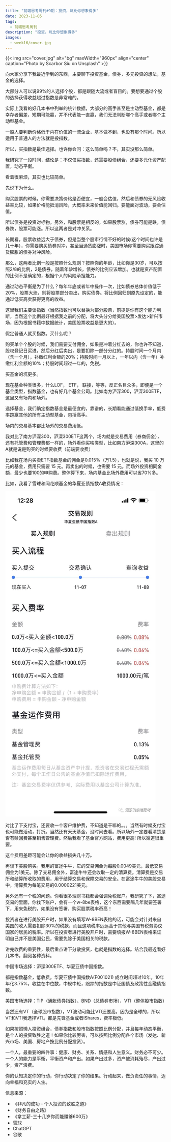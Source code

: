 ```yaml
---
title: "前端思考周刊#9期：投资，坑比你想象得多"
date: 2023-11-05
tags:
  - 前端思考周刊
description: "投资，坑比你想象得多"
images:
  - weekl6/cover.jpg
---
```


{{< img src="cover.jpg" alt="bg" maxWidth="960px" align="center" caption="Photo by Scarbor Siu on Unsplash" >}}

向大家分享下我最近学到的东西，主要聊下投资基金，债券，多元投资的想法，基金的选择。

大部分人可以说99%的人选择个股，都是跟随大流或者盲目的。要想要通过个股的选择获得收益超过指数是非常难的。

实际上我看的好几本书中列举的统计数据，大部分的高手甚至是主动型基金，都是幸存者偏差，短期可能赢，并不代表能一直赢，我们无法判断哪个高手或者哪个主动型基金。

一般人要判断价格低于内在价值的一流企业，基本做不到，也没有那个时间。所以适用于普通人的方法就是投指数。

所以，买指数是最佳选择。也许你会问：这么简单吗？不，其实没那么简单。

我研究了一段时间，结论是：不仅仅买指数，还需要股债组合，还要多元化资产配置，动态平衡。

看着很麻烦，其实也比较简单。

先说下为什么。

购买股票的时候，你需要决策价格是否便宜，一般会估值，然后和债券的无风险收益率比较，如果价格能抵消风险，大概率未来价值能回归。要能面对波动，要会估值。

所以债券是投资对标物。另外，和股票是相反的，如果股票涨，债券可能是跌，债券跌，股票可能涨。所以这两者是对冲关系。

长期看，股票收益远大于债券，但是当整个股市行情不好的时候(这个时间也许是几十年），你需要购买债券对冲，甚至当通货膨涨时，美国市场你需要购买跟踪通货膨胀的债券对冲风险。

那么，这两者比例一般是按照什么规则？按照你的年龄，比如你是30岁，可以按照2/8的比例，2是债券，随着年龄增长，债券的比例应该增加。也就是资产配置的比例不是确定的，根据个人的风险承担能力。

通过动态平衡是为了什么？每年年底或者年中操作一次，比如债券总体价值低于20%，股票大涨，则将股票部分卖出，购买债券。将比例回归到原先设定的，能通过低买高卖获得更高的收益。

这里我们主要谈指数（当然指数也可以替换为部分股票，前提是你有这个能力判断，当然这个比例最好根据我之前的分配，将大头分分给美国股票>发达>新兴市场，因为根据书籍中数据统计，美国股票收益是更大的）。

假定普通人就买指数。买什么呢？

购买单个个股的时候，我们需要支付佣金，如果是冲着分红去的，你也许不知道，股权登记日买进，然后分红后卖出，是要扣除一部分分红的。持股时间一个月内（含一个月），补缴红利金额的20%；持股时间一月以上，一年以内（含一年）补缴红利金额的10%；持股时间超过一年的，免税。

买基金的坑更多。

现在基金种类很多，什么LOF， ETF， 联接，等等，反正名目众多，即便是一个基金类型，指数基金，也有好几个基金公司。比如南方沪深300，沪深300ETF，这里又有场内和场外。

选择基金，我们确定指数基金是最便宜的，靠谱的，长期看能通过低换手率，低费率跑赢其他的所有主动型基金，包括高手。

场内的交易基本都比场外的交易费用低。

我对比了南方沪深300，沪深300ETF这两个，场内就是交易费用（券商佣金），还有托管费和管理费都一样的，场外看你买啥类型，比如南方沪深300A，这里的A就是说是购买的时候要收费（前端要收费）

比如我在场内买卖ETF指数基金的佣金是0.015%（万1.5），也就是说，我买 10 万元的基金，费用只需要 15 元。再卖出的时候，也需要 15 元。而场外投资相同金额，最少也要100的申购费。整体算下来，场内基金比场外费用可以省70%多。

比如，我看了雪球和同花顺基金的华夏亚债指数A收费情况：

![](ddd.png)

对比了下支付宝，还要收一个客户维护费，不知道是干嘛的。。。当然有时候支付宝也可能做活动，打折。当然还有天天基金，没时间去看。所以场外一定要看清楚是否有赎回费甚至销售管理费。然后我看了基金官方网站，费用更高! 所以渠道很重要。

这个费用差距可能会让你的收益损失几十万。

再谈下美股购买。我用的富途牛牛，它的交易佣金为每股0.0049美元，最低交易佣金为1美元。除了交易佣金外，富途牛牛还会收取一定的清算费。清算费是交易所和结算所收取的费用，用于结算交易和保障交易的安全。在富途牛牛的美股交易中，清算费为每笔交易的0.0000221美元。

另外还有一个税的问题。你看很多理财书籍都会强调免税账户。我研究了下，富途交易的里面，你找下账户，会有一个w-8be表格，这个东西需要隔几年就要签署下，用来免税的，如果没有签署，购买股票税率奇高！

投资者在进行美股开户时，如果没有填写W-8BEN表格的话，可能会对针对来自美国的收入需要扣除30%的税款，而且这项税率远远高于其他与美国有税务协议国家的居民的税率。所以在投资者进行美股开户时，需要填报W-8BEN表格来证明自己并不是美国公民，需要免除于美国相关的税款。

讲完收费的重要性，最后重点讲下分散投资，也就是指数的选择。结合我最近看好几本书，翻阅各种资料。

中国市场选择：沪深300ETF、华夏亚债中国指数。

都是指数基金，低收费。华夏亚债中国指数A(F001021)  成立时间超过10年，10年年化3.75%，收益在中位数，中规中矩，跟踪的指数是中证国债及政策性金融债指数。

美国市场选择：TIP（通胀债券指数）、BND（总债券市场）、VTI（整体股市指数）

当然还有VT（全球股市指数），VT波动可能比VTI还要高，因为是全球的，所以VT和VTI我选择VTI。都是先锋基金或者IShares，费率极低。

如果按照懒人投资组合，债券指数和股市指数按照比例分配，并且每年动态平衡，是个人的投资致胜之道！如果你比较厉害，可以按照比例分配各个市场（发达、新兴市场、美国、房地产按比例分配投资）。

一个人，最重要的四件事：健康、财务、关系、情感和人生意义。财务必不可少。一个人的能力是平衡，平衡资产和产出。如果产出过多，资产被消耗殆尽，产出过少，资产浪费。

你的认知决定你的行动，你行动决定了你的结果。行动起来，做负责任的事情，迈向幸福和充实的人生。

信息来源：

- 《非凡的成功 - 个人投资的致胜之道》  
- 《财务自由之路》  
- 《拿工薪-三十几岁你而能赚够600万》  
- 雪球
- ChatGPT
- 谷歌